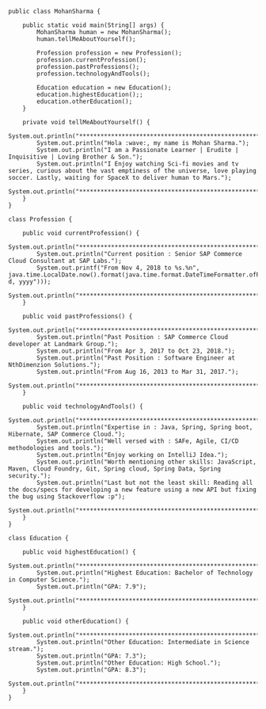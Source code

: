    public class MohanSharma {
    
        public static void main(String[] args) {
            MohanSharma human = new MohanSharma();
            human.tellMeAboutYourself();
    
            Profession profession = new Profession();
            profession.currentProfession();
            profession.pastProfessions();
            profession.technologyAndTools();
    
            Education education = new Education();
            education.highestEducation();;
            education.otherEducation();
        }
    
        private void tellMeAboutYourself() {
            System.out.println("*********************************************************************");
            System.out.println("Hola :wave:, my name is Mohan Sharma.");
            System.out.println("I am a Passionate Learner | Erudite | Inquisitive | Loving Brother & Son.");
            System.out.println("I Enjoy watching Sci-fi movies and tv series, curious about the vast emptiness of the universe, love playing soccer. Lastly, waiting for SpaceX to deliver human to Mars.");
            System.out.println("*********************************************************************");
        }
    }
    
    class Profession {
    
        public void currentProfession() {
            System.out.println("*********************************************************************");
            System.out.println("Current position : Senior SAP Commerce Cloud Consultant at SAP Labs.");
            System.out.printf("From Nov 4, 2018 to %s.%n", java.time.LocalDate.now().format(java.time.format.DateTimeFormatter.ofPattern("MMM d, yyyy")));
            System.out.println("*********************************************************************");
        }
    
        public void pastProfessions() {
            System.out.println("*********************************************************************");
            System.out.println("Past Position : SAP Commerce Cloud developer at Landmark Group.");
            System.out.println("From Apr 3, 2017 to Oct 23, 2018.");
            System.out.println("Past Position : Software Engineer at NthDimenzion Solutions.");
            System.out.println("From Aug 16, 2013 to Mar 31, 2017.");
            System.out.println("*********************************************************************");
        }
    
        public void technologyAndTools() {
            System.out.println("*********************************************************************");
            System.out.println("Expertise in : Java, Spring, Spring boot, Hibernate, SAP Commerce Cloud.");
            System.out.println("Well versed with : SAFe, Agile, CI/CD methodologies and tools.");
            System.out.println("Enjoy working on IntelliJ Idea.");
            System.out.println("Worth mentioning other skills: JavaScript, Maven, Cloud Foundry, Git, Spring cloud, Spring Data, Spring security.");
            System.out.println("Last but not the least skill: Reading all the docs/specs for developing a new feature using a new API but fixing the bug using Stackoverflow :p");
            System.out.println("*********************************************************************");
        }
    }
    
    class Education {
    
        public void highestEducation() {
            System.out.println("*********************************************************************");
            System.out.println("Highest Education: Bachelor of Technology in Computer Science.");
            System.out.println("GPA: 7.9");
            System.out.println("*********************************************************************");
        }
    
        public void otherEducation() {
            System.out.println("*********************************************************************");
            System.out.println("Other Education: Intermediate in Science stream.");
            System.out.println("GPA: 7.3");
            System.out.println("Other Education: High School.");
            System.out.println("GPA: 8.3");
            System.out.println("*********************************************************************");
        }
    }

